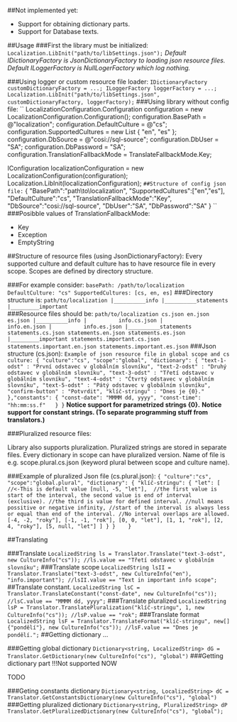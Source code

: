 ##Not implemented yet:
* Support for obtaining dictionary parts.
* Support for Database texts.


##Usage
###First the library must be initialized:
``
Localization.LibInit("path/to/libSettings.json");
``
*Default IDictionaryFactory is JsonDictionaryFactory to loading json resource files.*
*Default ILoggerFactory is NullLogerFactory which log nothing.*

###Using logger or custom resource file loader:
``
IDictionaryFactory customDictionaryFactory = ...;
ILoggerFactory loggerFactory = ...;
Localization.LibInit("path/to/libSettings.json", customDictionaryFactory, loggerFactory);
``
###Using library without config file:
``
LocalizationConfiguration.Configuration configuration = new LocalizationConfiguration.Configuration();
            configuration.BasePath = @"localization";
            configuration.DefaultCulture = @"cs";
            configuration.SupportedCultures = new List<string> { "en", "es" };
            configuration.DbSource = @"cosi://sql-source";
            configuration.DbUser = "SA";
            configuration.DbPassword = "SA";
            configuration.TranslationFallbackMode = TranslateFallbackMode.Key;
			
IConfiguration localizationConfiguration = new LocalizationConfiguration(configuration);
Localization.LibInit(localizationConfiguration);
``
##Structure of config json file:
``
{
	"BasePath":"path\\to\\localization",
	"SupportedCultures":["en","es"],
	"DefaultCulture":"cs",
	"TranslationFallbackMode":"Key",
	"DbSource":"cosi://sql-source",
	"DbUser":"SA",
	"DbPassword":"SA"
}
``
###Posibble values of TranslationFallbackMode:
* Key
* Exception
* EmptyString

##Structure of resource files (using JsonDictionaryFactory):
Every supported culture and default culture has to have resource file in every scope.
Scopes are defined by directory structure.

###For example consider:
``
basePath: /path/to/localization
DefaultCulture: "cs"
SupportedCultures: [cs, en, es]
``
###Directory structure is:
``
path/to/localization
			|__________info
			|__________statements
							|_________important
``							
###Resource files should be:
``
path/to/localization
		cs.json
		en.json
		es.json
			|__________info
			|		   info.cs.json
			|		   info.en.json
			|		   info.es.json
			|__________statements
					   statements.cs.json
					   statements.en.json
					   statements.es.json
							|_________important
									  statements.important.cs.json
									  statements.important.en.json
									  statements.important.es.json
``
###Json structure (cs.json):
``
Example of json resource file in global scope and cs culture:
{
	"culture":"cs",
	"scope":"global",
	"dictionary": {
		"text-1-odst" : "První odstavec v globálním slovníku",
		"text-2-odst" : "Druhý odstavec v globálním slovníku",
		"text-3-odst" : "Třetí odstavec v globálním slovníku",
		"text-4-odst" : "Čtvrtý odstavec v globálním slovníku",
		"text-5-odst" : "Pátý odstavec v globálním slovníku",
		"confirm-button" : "Potvrdit",
		"klíč-stringu" : "Dnes je {0}."
	},"constants": {
		"const-date": "MMMM dd, yyyy",
		"const-time": "hh:mm:ss.f"	
	}
}
``
**Notice support for parametrized strings {0}.**
**Notice support for constant strings. (To separate programming stuff from translators.)**

###Pluralized resource files:

Library also supports pluralization. Pluralized strings are stored in separate files.
Every dictionary in scope can have pluralized version. Name of file is e.g. scope.plural.cs.json 
(keyword plural between scope and culture name).

###Example of pluralized Json file (cs.plural.json):
``
{
	"culture":"cs",
	"scope":"global.plural",
	"dictionary": {
		"klíč-stringu": {
			"let": [ //<-This is default value
				[null, -5, "let"], 
				//the first value is start of the interval, the second value is end of interval (exclusive).
				//the third is value for defined interval.
				//null means possitive or negative infinity,
				//start of the interval is always less or equal than end of the interval.
				//No interval overlaps are allowed.
				[-4, -2, "roky"],
				[-1, -1, "rok"],
				[0, 0, "let"],
				[1, 1, "rok"],
				[2, 4, "roky"],
				[5, null, "let"]
			]
		}
	}	
}
``

##Translating

###Translate
``
LocalizedString ls = Translator.Translate("text-3-odst", new CultureInfo("cs"));
//ls.value == "Třetí odstavec v globálním slovníku";
``
###Translate scope
``
LocalizedString lsII = Translator.Translate("text-3-odst", new CultureInfo("en"), "info.important");
//lsII.value == "Text in important info scope";
``
##Translate constant.
``
LocalizedString lsC = Translator.TranslateConstant("const-date", new CultureInfo("cs"));
//lsC.value == "MMMM dd, yyyy";
``
###Translate pluralized
``
LocalizedString lsP = Translator.TranslatePluralization("klíč-stringu", 1, new CultureInfo("cs"));
//lsP.value == "rok";
``
###Translate format
``
LocalizedString lsF = Translator.TranslateFormat("klíč-stringu", new[] {"pondělí"}, new CultureInfo("cs"));
//lsF.value == "Dnes je pondělí.";
``
##Getting dictionary
...

###Getting global dictionary
``
Dictionary<string, LocalizedString> dG = Translator.GetDictionary(new CultureInfo("cs"), "global")
``
###Getting dictionary part !!!Not supported NOW

TODO

###Geting constants dictionary
``
Dictionary<string, LocalizedString> dC = Translator.GetConstantsDictionary(new CultureInfo("cs"), "global")
``
###Getting pluralized dictionary
``
Dictionary<string, PluralizedString> dP Translator.GetPluralizedDictionary(new CultureInfo("cs"), "global");
``